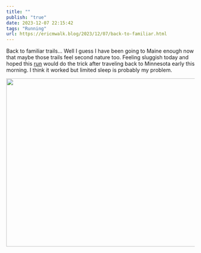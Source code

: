 ```yaml
---
title: ""
publish: "true"
date: 2023-12-07 22:15:42
tags: "Running"
url: https://ericmwalk.blog/2023/12/07/back-to-familiar.html
---
```


Back to familiar trails... Well I guess I have been going to Maine enough now that maybe those trails feel second nature too. Feeling sluggish today and hoped this [run](https://strava.com/activities/10343865466) would do the trick after traveling back to Minnesota early this morning. I think it worked but limited sleep is probably my problem.



<img src="uploads/2023/fc1b3c7861.jpg" width="600" height="450" alt="">